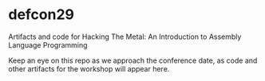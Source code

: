 # defcon29
Artifacts and code for Hacking The Metal: An Introduction to Assembly Language Programming

Keep an eye on this repo as we approach the conference date, as code and other artifacts for the workshop will appear here.
